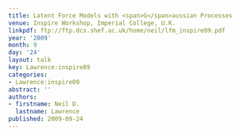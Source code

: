 ```yaml
---
title: Latent Force Models with <span>G</span>aussian Processes
venue: Inspire Workshop, Imperial College, U.K.
linkpdf: ftp://ftp.dcs.shef.ac.uk/home/neil/lfm_inspire09.pdf
year: '2009'
month: 9
day: '24'
layout: talk
key: Lawrence:inspire09
categories:
- Lawrence:inspire09
abstract: ''
authors:
- firstname: Neil D.
  lastname: Lawrence
published: 2009-09-24
---
```

